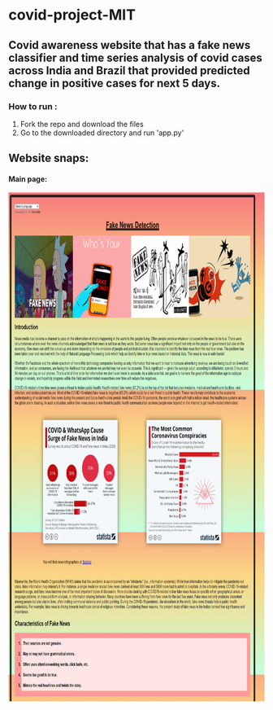 # covid-project-MIT

## Covid awareness website that has a fake news classifier and time series analysis of covid cases across India and Brazil that provided predicted change in positive cases for next 5 days.

### How to run :

1) Fork the repo and download the files
2) Go to the downloaded directory and run 'app.py' 

## Website snaps:

#### Main page: 
<img src="https://github.com/Novid-Patsham/covid-project-MIT/blob/main/website%20snaps/Main%20page%201.png" width="750" height="1000">
